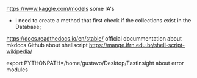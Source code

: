 https://www.kaggle.com/models some IA's


* I need to create a method that first check if the collections exist in the Database;

https://docs.readthedocs.io/en/stable/ official docummentation about mkdocs
Github about shellscript https://mange.ifrn.edu.br/shell-script-wikipedia/

export PYTHONPATH=/home/gustavo/Desktop/FastInsight about error modules
